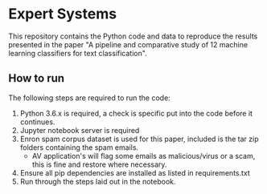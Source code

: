 # Expert Systems
This repository contains the Python code and data to reproduce the results presented in the paper "A pipeline and comparative study of 12 machine learning classifiers for text classification".

## How to run
The following steps are required to run the code:

1) Python 3.6.x is required, a check is specific put into the code before it continues.
2) Jupyter notebook server is required
3) Enron spam corpus dataset is used for this paper, included is the tar zip folders containing the spam emails.
    * AV application's will flag some emails as malicious/virus or a scam, this is fine and restore where necessary.
4) Ensure all pip dependencies are installed as listed in requirements.txt
5) Run through the steps laid out in the notebook.